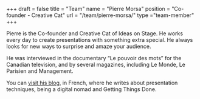 +++
draft		= false
title		= "Team"
name		= "Pierre Morsa"
position 	= "Co-founder - Creative Cat"
url			= "/team/pierre-morsa/"
type		="team-member"
+++

Pierre is the Co-founder and Creative Cat of Ideas on Stage. He works every day to create presentations with something extra special. He always looks for new ways to surprise and amaze your audience.

He was interviewed in the documentary “Le pouvoir des mots” for the Canadian television, and by several magazines, including Le Monde, Le Parisien and Management.

You can [visit his blog](https://www.pierremorsa.com/), in French, where he writes about presentation techniques, being a digital nomad and Getting Things Done.
